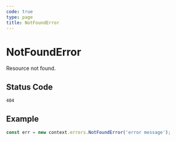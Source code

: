 ```yaml
---
code: true
type: page
title: NotFoundError
---
```


# NotFoundError

<SinceBadge version="1.0.0" />

Resource not found.

## Status Code

`404`

## Example

```js
const err = new context.errors.NotFoundError('error message');
```
